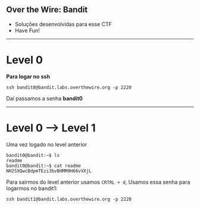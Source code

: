 ## Over the Wire: Bandit
- Soluções desenvolvidas para esse CTF
- Have Fun!
___
# Level 0
**Para logar no ssh**
~~~
ssh bandit0@bandit.labs.overthewire.org -p 2220
~~~
Daí passamos a senha **bandit0** 
___
# Level 0 --> Level 1
Uma vez logado no level anterior
~~~
bandit0@bandit:~$ ls
readme
bandit0@bandit:~$ cat readme
NH2SXQwcBdpmTEzi3bvBHMM9H66vVXjL
~~~
Para sairmos do level anterior usamos `CRTRL + d`,
Usamos essa senha para logarmos no bandit1:
~~~
ssh bandit1@bandit.labs.overthewire.org -p 2220
~~~
